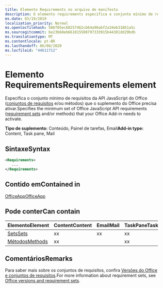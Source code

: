 ```yaml
---
title: Elemento Requirements no arquivo de manifesto
description: O elemento requirements especifica o conjunto mínimo de requisitos e os métodos que o suplemento do Office precisa para ativar.
ms.date: 03/19/2019
localization_priority: Normal
ms.openlocfilehash: 586f05ec68257462cb64a96abf2a34eb31861a5c
ms.sourcegitcommit: be23b68eb661015508797333915b44381dd29bdb
ms.translationtype: MT
ms.contentlocale: pt-BR
ms.lasthandoff: 06/08/2020
ms.locfileid: "44611712"
---
```

# <a name="requirements-element"></a><span data-ttu-id="04052-103">Elemento Requirements</span><span class="sxs-lookup"><span data-stu-id="04052-103">Requirements element</span></span>

<span data-ttu-id="04052-104">Especifica o conjunto mínimo de requisitos da API JavaScript do Office ([conjuntos de requisitos](../../develop/office-versions-and-requirement-sets.md#specify-office-hosts-and-requirement-sets) e/ou métodos) que o suplemento do Office precisa ativar.</span><span class="sxs-lookup"><span data-stu-id="04052-104">Specifies the minimum set of Office JavaScript API requirements ([requirement sets](../../develop/office-versions-and-requirement-sets.md#specify-office-hosts-and-requirement-sets) and/or methods) that your Office Add-in needs to activate.</span></span>

<span data-ttu-id="04052-105">**Tipo de suplemento:** Conteúdo, Painel de tarefas, Email</span><span class="sxs-lookup"><span data-stu-id="04052-105">**Add-in type:** Content, Task pane, Mail</span></span>

## <a name="syntax"></a><span data-ttu-id="04052-106">Sintaxe</span><span class="sxs-lookup"><span data-stu-id="04052-106">Syntax</span></span>

```XML
<Requirements>
   ...
</Requirements>
```

## <a name="contained-in"></a><span data-ttu-id="04052-107">Contido em</span><span class="sxs-lookup"><span data-stu-id="04052-107">Contained in</span></span>

[<span data-ttu-id="04052-108">OfficeApp</span><span class="sxs-lookup"><span data-stu-id="04052-108">OfficeApp</span></span>](officeapp.md)

## <a name="can-contain"></a><span data-ttu-id="04052-109">Pode conter</span><span class="sxs-lookup"><span data-stu-id="04052-109">Can contain</span></span>

|<span data-ttu-id="04052-110">**Elemento**</span><span class="sxs-lookup"><span data-stu-id="04052-110">**Element**</span></span>|<span data-ttu-id="04052-111">**Content**</span><span class="sxs-lookup"><span data-stu-id="04052-111">**Content**</span></span>|<span data-ttu-id="04052-112">**Email**</span><span class="sxs-lookup"><span data-stu-id="04052-112">**Mail**</span></span>|<span data-ttu-id="04052-113">**TaskPane**</span><span class="sxs-lookup"><span data-stu-id="04052-113">**TaskPane**</span></span>|
|:-----|:-----|:-----|:-----|
|[<span data-ttu-id="04052-114">Sets</span><span class="sxs-lookup"><span data-stu-id="04052-114">Sets</span></span>](sets.md)|<span data-ttu-id="04052-115">x</span><span class="sxs-lookup"><span data-stu-id="04052-115">x</span></span>|<span data-ttu-id="04052-116">x</span><span class="sxs-lookup"><span data-stu-id="04052-116">x</span></span>|<span data-ttu-id="04052-117">x</span><span class="sxs-lookup"><span data-stu-id="04052-117">x</span></span>|
|[<span data-ttu-id="04052-118">Métodos</span><span class="sxs-lookup"><span data-stu-id="04052-118">Methods</span></span>](methods.md)|<span data-ttu-id="04052-119">x</span><span class="sxs-lookup"><span data-stu-id="04052-119">x</span></span>||<span data-ttu-id="04052-120">x</span><span class="sxs-lookup"><span data-stu-id="04052-120">x</span></span>|

## <a name="remarks"></a><span data-ttu-id="04052-121">Comentários</span><span class="sxs-lookup"><span data-stu-id="04052-121">Remarks</span></span>

<span data-ttu-id="04052-122">Para saber mais sobre os conjuntos de requisitos, confira [Versões do Office e conjuntos de requisitos](../../develop/office-versions-and-requirement-sets.md).</span><span class="sxs-lookup"><span data-stu-id="04052-122">For more information about requirement sets, see [Office versions and requirement sets](../../develop/office-versions-and-requirement-sets.md).</span></span>
